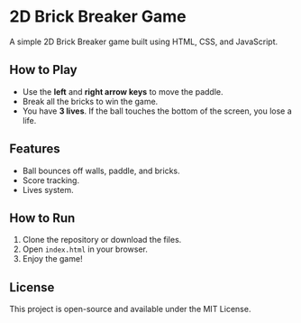 # 2D Brick Breaker Game

A simple 2D Brick Breaker game built using HTML, CSS, and JavaScript.

## How to Play
- Use the **left** and **right arrow keys** to move the paddle.
- Break all the bricks to win the game.
- You have **3 lives**. If the ball touches the bottom of the screen, you lose a life.

## Features
- Ball bounces off walls, paddle, and bricks.
- Score tracking.
- Lives system.

## How to Run
1. Clone the repository or download the files.
2. Open `index.html` in your browser.
3. Enjoy the game!

## License
This project is open-source and available under the MIT License.